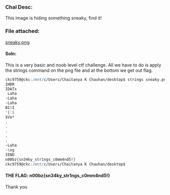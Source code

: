 ### Chal Desc:
This image is hiding something sneaky, find it!

### File attached: 
[sneaky.png](sneaky.png)

#### Soln: 

This is a very basic and noob level ctf challenge. All we have to do is apply the strings command on the png file and at the bottom we get out flag.

```abc
ckc9759@ckc:/mnt/c/Users/Chaitanya K Chauhan/desktop$ strings sneaky.png
IHDR
IDATx
 Laha
-Laha
-Laha
BI)I
'{:S
$Vo*
.
.
.
.
.
-Laha
-\xg
IEND
n00bz{sn34ky_str1ngs_c0mm4nd5!}
ckc9759@ckc:/mnt/c/Users/Chaitanya K Chauhan/desktop$
```

#### THE FLAG: n00bz{sn34ky_str1ngs_c0mm4nd5!}

Thank you
